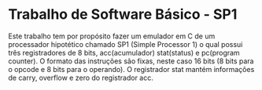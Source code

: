 <h1>Trabalho de Software Básico - SP1</h1>


<p>Este trabalho tem por propósito fazer um emulador em C de um processador hipotético chamado SP1 (Simple Processor 1) o qual possui três registradores de 8 bits, acc(acumulador) stat(status) e pc(program counter). O formato das instruções são fixas, neste caso 16 bits (8 bits para o opcode e 8 bits para o operando).
O registrador stat mantém informações de carry, overflow e zero do registrador acc.
<p>
